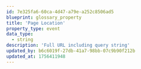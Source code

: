```yaml
---
id: 7e325fa6-60ca-4d47-a79e-a252c8506ad5
blueprint: glossary_property
title: 'Page Location'
property_type: event
data_type:
  - string
description: 'Full URL including query string'
updated_by: b6c6019f-27db-41a7-98bb-07c9b90f212b
updated_at: 1756411948
---
```

